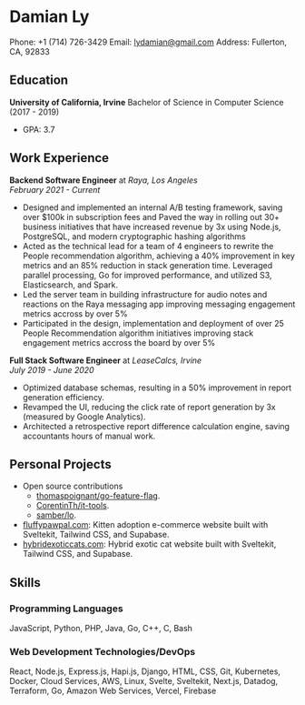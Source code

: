 # Damian Ly
Phone: +1 (714) 726-3429
Email: lydamian@gmail.com
Address: Fullerton, CA, 92833

## Education
**University of California, Irvine** Bachelor of Science in Computer Science (2017 - 2019)
* GPA: 3.7

## Work Experience
**Backend Software Engineer** at *Raya, Los Angeles*  
*February 2021 - Current*
- Designed and implemented an internal A/B testing framework, saving over $100k in subscription fees and Paved the way in rolling out 30+ business initiatives that have increased revenue by 3x using Node.js, PostgreSQL, and modern cryptographic hashing algorithms
- Acted as the technical lead for a team of 4 engineers to rewrite the People recommendation algorithm, achieving a 40% improvement in key metrics and an 85% reduction in stack generation time. Leveraged parallel processing, Go for improved performance, and utilized S3, Elasticsearch, and Spark.
- Led the server team in building infrastructure for audio notes and reactions on the Raya messaging app improving messaging engagement metrics accross by over 5%
- Participated in the design, implementation and deployment of over 25 People Recommendation algorithm initiatives improving stack engagement metrics accross the board by over 5%

**Full Stack Software Engineer** at *LeaseCalcs, Irvine*  
*July 2019 - June 2020*
- Optimized database schemas, resulting in a 50% improvement in report generation efficiency.
- Revamped the UI, reducing the click rate of report generation by 3x (measured by Google Analytics).
- Architected a retrospective report difference calculation engine, saving accountants hours of manual work.

## Personal Projects
- Open source contributions
  - [thomaspoignant/go-feature-flag](https://github.com/thomaspoignant/go-feature-flag).
  - [CorentinTh/it-tools](https://github.com/CorentinTh/it-toolsgo-feature-flag).
  - [samber/lo](https://github.com/samber/lo).
- [fluffypawpal.com](https://fluffypawpal.com): Kitten adoption e-commerce website built with Sveltekit, Tailwind CSS, and Supabase.
- [hybridexoticcats.com](https://hybridexoticcats.com): Hybrid exotic cat website built with Sveltekit, Tailwind CSS, and Supabase.

## Skills
### Programming Languages
JavaScript, Python, PHP, Java, Go, C++, C, Bash

### Web Development Technologies/DevOps
React, Node.js, Express.js, Hapi.js, Django, HTML, CSS, Git, Kubernetes, Docker, Cloud Services, AWS, Linux, Svelte, Sveltekit, Next.js, Datadog, Terraform, Go, Amazon Web Services, Vercel, Firebase
